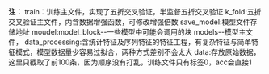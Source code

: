 **注：**
train：训练主文件，实现了五折交叉验证，半监督五折交叉验证
k_fold:五折交叉验证主文件，内含数据增强函数，可修改增强倍数
save_model:模型文件存储地址
moudel:model_block--一些模型中可能会调用的块
       models--模型主文件，
data_processing:含统计特征及序列特征的特征工程，有复杂特征与简单特征模式，模型数据量少容易过拟合，两种方式差别不会太大
data:存放原始数据，这里只截取了前100条，因为顺序没有打乱，训练文件只有标签0，acc会直接1